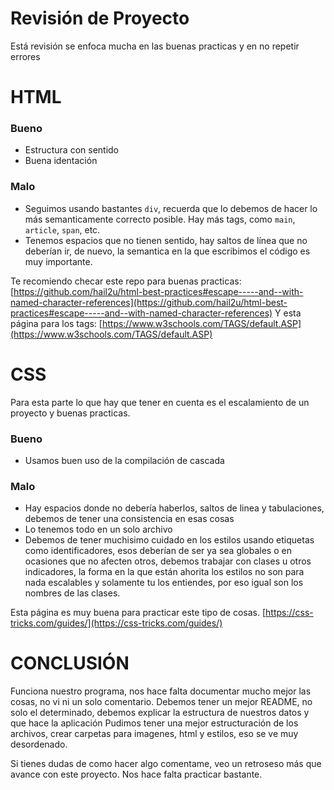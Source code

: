 
# Revisión de Proyecto 

Está revisión se enfoca mucha en las buenas practicas y en no repetir errores

# HTML


###  Bueno

- Estructura con sentido
- Buena identación

### Malo

- Seguimos usando bastantes `div`, recuerda que lo debemos de hacer lo más semanticamente correcto posible. Hay más tags, como `main`, `article`, `span`, etc.
- Tenemos espacios que no tienen sentido, hay saltos de línea que no deberían ir, de nuevo, la semantica en la que escribimos el código es muy importante.

Te recomiendo checar este repo para buenas practicas:
[https://github.com/hail2u/html-best-practices#escape-----and--with-named-character-references](https://github.com/hail2u/html-best-practices#escape-----and--with-named-character-references)
Y esta página para los tags: 
[https://www.w3schools.com/TAGS/default.ASP](https://www.w3schools.com/TAGS/default.ASP)

# CSS

Para esta parte lo que hay que tener en cuenta es el escalamiento de un proyecto y buenas practicas.

### Bueno

- Usamos buen uso de la compilación de cascada

### Malo

- Hay espacios donde no debería haberlos, saltos de linea y tabulaciones, debemos de tener una consistencia en esas cosas
- Lo tenemos todo en un solo archivo
- Debemos de tener muchisimo cuidado en los estilos usando etiquetas como identificadores, esos deberían de ser ya sea globales o en ocasiones que no afecten otros, debemos trabajar con clases u otros indicadores, la forma en la que están ahorita los estilos no son para nada escalables y solamente tu los entiendes, por eso igual son los nombres de las clases.

Esta página es muy buena para practicar este tipo de cosas.
[https://css-tricks.com/guides/](https://css-tricks.com/guides/)

# CONCLUSIÓN

Funciona nuestro programa, nos hace falta documentar mucho mejor las cosas, no vi ni un solo comentario.
Debemos tener un mejor README, no solo el determinado, debemos explicar la estructura de nuestros datos y que hace la aplicación
Pudimos tener una mejor estructuración de los archivos, crear carpetas para imagenes, html y estilos, eso se ve muy desordenado.

Si tienes dudas de como hacer algo comentame, veo un retroseso más que avance con este proyecto. Nos hace falta practicar bastante.
